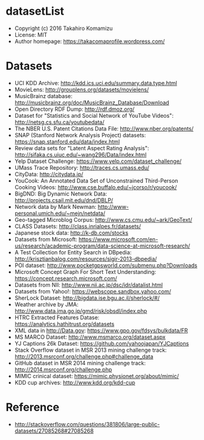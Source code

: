 # datasetList

* Copyright (c) 2016 Takahiro Komamizu
* License: MIT
* Author homepage: https://takacomaprofile.wordpress.com/

# Datasets

* UCI KDD Archive: http://kdd.ics.uci.edu/summary.data.type.html
* MovieLens: http://grouplens.org/datasets/movielens/
* MusicBrainz database: http://musicbrainz.org/doc/MusicBrainz_Database/Download
* Open Directory RDF Dump: http://rdf.dmoz.org/
* Dataset for "Statistics and Social Network of YouTube Videos": http://netsg.cs.sfu.ca/youtubedata/
* The NBER U.S. Patent Citations Data File: http://www.nber.org/patents/
* SNAP (Stanford Network Analysis Project) datasets: https://snap.stanford.edu/data/index.html
* Review data sets for "Latent Aspect Rating Analysis": http://sifaka.cs.uiuc.edu/~wang296/Data/index.html
* Yelp Dataset Challenge: https://www.yelp.com/dataset_challenge/
* UMass Trace Repository: http://traces.cs.umass.edu/
* CityData: http://citydata.jp/
* YouCook: An Annotated Data Set of Unconstrained Third-Person Cooking Videos: http://www.cse.buffalo.edu/~jcorso/r/youcook/
* BigDND: Big Dynamic Network Data: http://projects.csail.mit.edu/dnd/DBLP/
* Network data by Mark Newman: http://www-personal.umich.edu/~mejn/netdata/
* Geo-tagged Microblog Corpus: http://www.cs.cmu.edu/~ark/GeoText/
* CLASS Datasets: http://class.inrialpes.fr/datasets/
* Japanese stock data: http://k-db.com/stocks
* Datasets from Microsoft: https://www.microsoft.com/en-us/research/academic-program/data-science-at-microsoft-research/
* A Test Collection for Entity Search in DBpedia: http://krisztianbalog.com/resources/sigir-2013-dbpedia/
* POI dataset: http://www.pocketgpsworld.com/submenu.php?Downloads
* Microsoft Concept Graph For Short Text Understanding: https://concept.research.microsoft.com/
* Datasets from NII: http://www.nii.ac.jp/dsc/idr/datalist.html
* Datasets from Yahoo!: https://webscope.sandbox.yahoo.com/
* SherLock Dataset: http://bigdata.ise.bgu.ac.il/sherlock/#/
* Weather archive by JMA: http://www.data.jma.go.jp/gmd/risk/obsdl/index.php
* HTRC Extracted Features Datase: https://analytics.hathitrust.org/datasets
* XML data in http://Data.gov: https://www.gpo.gov/fdsys/bulkdata/FR
* MS MARCO Dataset: http://www.msmarco.org/dataset.aspx
* YJ Captions 26k Dataset: https://github.com/yahoojapan/YJCaptions
* Stack Overflow dataset in MSR 2013 mining challenge track: http://2013.msrconf.org/challenge.php#challenge_data
* GitHub dataset in MSR 2014 mining challenge track: http://2014.msrconf.org/challenge.php
* MIMIC crinical dataset: https://mimic.physionet.org/about/mimic/
* KDD cup archives: http://www.kdd.org/kdd-cup

# Reference

* http://stackoverflow.com/questions/381806/large-public-datasets/27085268#27085268

